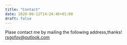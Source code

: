 ```yaml
---
title: "Contact"
date: 2020-06-12T14:24:46+01:00
draft: false
---
```


Plase contact me by mailing the following address,thanks!\
rsgofov@outlook.com
